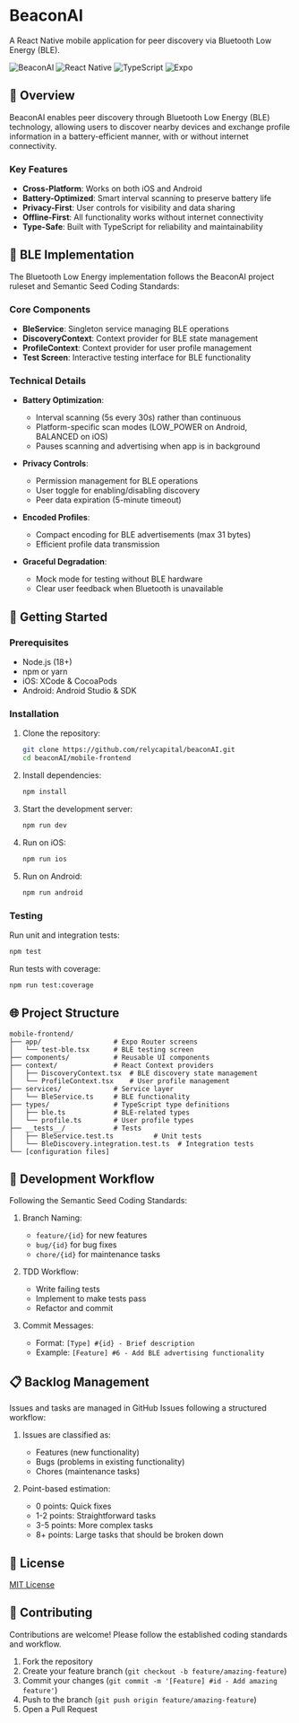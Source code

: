 # BeaconAI

A React Native mobile application for peer discovery via Bluetooth Low Energy (BLE).

![BeaconAI](https://img.shields.io/badge/BeaconAI-BLE%20Discovery-blue)
![React Native](https://img.shields.io/badge/React%20Native-0.79.1-61dafb)
![TypeScript](https://img.shields.io/badge/TypeScript-5.8.3-3178c6)
![Expo](https://img.shields.io/badge/Expo-53.0.0-000020)

## 📱 Overview

BeaconAI enables peer discovery through Bluetooth Low Energy (BLE) technology, allowing users to discover nearby devices and exchange profile information in a battery-efficient manner, with or without internet connectivity.

### Key Features

- **Cross-Platform**: Works on both iOS and Android
- **Battery-Optimized**: Smart interval scanning to preserve battery life
- **Privacy-First**: User controls for visibility and data sharing
- **Offline-First**: All functionality works without internet connectivity
- **Type-Safe**: Built with TypeScript for reliability and maintainability

## 🧪 BLE Implementation

The Bluetooth Low Energy implementation follows the BeaconAI project ruleset and Semantic Seed Coding Standards:

### Core Components

- **BleService**: Singleton service managing BLE operations
- **DiscoveryContext**: Context provider for BLE state management
- **ProfileContext**: Context provider for user profile management
- **Test Screen**: Interactive testing interface for BLE functionality

### Technical Details

- **Battery Optimization**:
  - Interval scanning (5s every 30s) rather than continuous
  - Platform-specific scan modes (LOW_POWER on Android, BALANCED on iOS)
  - Pauses scanning and advertising when app is in background

- **Privacy Controls**:
  - Permission management for BLE operations
  - User toggle for enabling/disabling discovery
  - Peer data expiration (5-minute timeout)

- **Encoded Profiles**:
  - Compact encoding for BLE advertisements (max 31 bytes)
  - Efficient profile data transmission

- **Graceful Degradation**:
  - Mock mode for testing without BLE hardware
  - Clear user feedback when Bluetooth is unavailable

## 🚀 Getting Started

### Prerequisites

- Node.js (18+)
- npm or yarn
- iOS: XCode & CocoaPods
- Android: Android Studio & SDK

### Installation

1. Clone the repository:
   ```bash
   git clone https://github.com/relycapital/beaconAI.git
   cd beaconAI/mobile-frontend
   ```

2. Install dependencies:
   ```bash
   npm install
   ```

3. Start the development server:
   ```bash
   npm run dev
   ```

4. Run on iOS:
   ```bash
   npm run ios
   ```

5. Run on Android:
   ```bash
   npm run android
   ```

### Testing

Run unit and integration tests:
```bash
npm test
```

Run tests with coverage:
```bash
npm run test:coverage
```

## 🌐 Project Structure

```
mobile-frontend/
├── app/                  # Expo Router screens
│   └── test-ble.tsx      # BLE testing screen
├── components/           # Reusable UI components
├── context/              # React Context providers
│   ├── DiscoveryContext.tsx  # BLE discovery state management
│   └── ProfileContext.tsx    # User profile management
├── services/             # Service layer
│   └── BleService.ts     # BLE functionality
├── types/                # TypeScript type definitions
│   ├── ble.ts            # BLE-related types
│   └── profile.ts        # User profile types
├── __tests__/            # Tests
│   ├── BleService.test.ts          # Unit tests
│   └── BleDiscovery.integration.test.ts  # Integration tests
└── [configuration files]
```

## 🔄 Development Workflow

Following the Semantic Seed Coding Standards:

1. Branch Naming:
   - `feature/{id}` for new features
   - `bug/{id}` for bug fixes
   - `chore/{id}` for maintenance tasks

2. TDD Workflow:
   - Write failing tests
   - Implement to make tests pass
   - Refactor and commit

3. Commit Messages:
   - Format: `[Type] #{id} - Brief description`
   - Example: `[Feature] #6 - Add BLE advertising functionality`

## 📋 Backlog Management

Issues and tasks are managed in GitHub Issues following a structured workflow:

1. Issues are classified as:
   - Features (new functionality)
   - Bugs (problems in existing functionality)
   - Chores (maintenance tasks)

2. Point-based estimation:
   - 0 points: Quick fixes
   - 1-2 points: Straightforward tasks
   - 3-5 points: More complex tasks
   - 8+ points: Large tasks that should be broken down

## 📄 License

[MIT License](LICENSE)

## 🤝 Contributing

Contributions are welcome! Please follow the established coding standards and workflow.

1. Fork the repository
2. Create your feature branch (`git checkout -b feature/amazing-feature`)
3. Commit your changes (`git commit -m '[Feature] #id - Add amazing feature'`)
4. Push to the branch (`git push origin feature/amazing-feature`)
5. Open a Pull Request